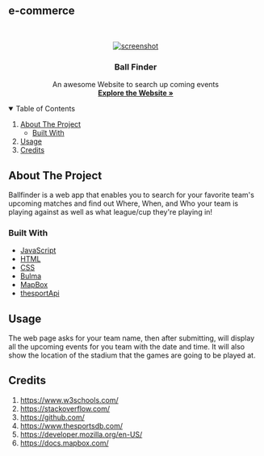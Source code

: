 ## e-commerce


<!-- PROJECT LOGO -->
<br />
<p align="center">
  <a href="https://ayadalshaikhli.github.io/apiproject/">
    <img src="/assets/img/pagescreencapture.png" alt="screenshot" >
  </a>

  <h3 align="center">Ball Finder</h3>

  <p align="center">
    An awesome Website to search up coming events
    <br />
    <a href="https://ayadalshaikhli.github.io/apiproject/"><strong>Explore the Website »</strong></a>
    <br />
  </p>
</p>

<!-- TABLE OF CONTENTS -->
<details open="open">
  <summary>Table of Contents</summary>
  <ol>
    <li>
      <a href="#about-the-project">About The Project</a>
      <ul>
        <li><a href="#built-with">Built With</a></li>
      </ul>
    </li>
    <li><a href="#usage">Usage</a></li>
    <li><a href="#usage">Credits</a></li>
  </ol>
</details>

<!-- ABOUT THE PROJECT -->

## About The Project

Ballfinder is a web app that enables you to search for your favorite team's upcoming matches and find out Where, When, and Who your team is playing against as well as what league/cup they're playing in!

### Built With

- [JavaScript](https://www.javascript.com/)
- [HTML](https://html.com/)
- [CSS](https://www.google.com/)
- [Bulma](https://bulma.io/)
- [MapBox](https://www.mapbox.com/)
- [thesportApi](https://www.thesportsdb.com/)

## Usage
The web page asks for your team name, then after submitting, will display all the upcoming events for you team with the date and time. It will also show the location of the stadium that the games are going to be played at.


## Credits

1. https://www.w3schools.com/
2. https://stackoverflow.com/
3. https://github.com/
4. https://www.thesportsdb.com/
5. https://developer.mozilla.org/en-US/
6. https://docs.mapbox.com/


